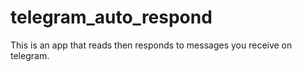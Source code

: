 # telegram_auto_respond
This is an app that reads then responds to messages you receive on telegram.
